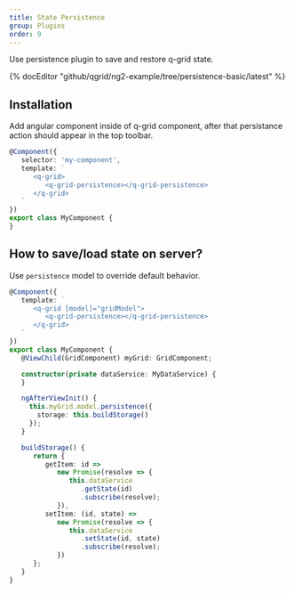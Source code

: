 ```yaml
---
title: State Persistence
group: Plugins
order: 9
---
```


Use persistence plugin to save and restore q-grid state.

{% docEditor "github/qgrid/ng2-example/tree/persistence-basic/latest" %}

## Installation

<!-- Add persistence module to imports section.

```typescript
import { GridModule } from 'ng2-qgrid';
import { ThemeModule } from 'ng2-qgrid/theme/material';
import { PersistenceModule } from 'ng2-qgrid/plugin/persistence';

@NgModule({
   imports: [
      GridModule,
      ThemeModule,
      PersistenceModule
   ]
})
export class AppModule {
}
``` -->

Add angular component inside of q-grid component, after that persistance action should appear in the top toolbar.

```typescript
@Component({
   selector: 'my-component',
   template: `
      <q-grid>
         <q-grid-persistence></q-grid-persistence>
      </q-grid>
   `
})
export class MyComponent {
}
```

## How to save/load state on server?

Use `persistence` model to override default behavior.

```typescript
@Component({
   template: `
      <q-grid [model]="gridModel">
         <q-grid-persistence></q-grid-persistence>
      </q-grid>
   `
})
export class MyComponent {
   @ViewChild(GridComponent) myGrid: GridComponent;

   constructor(private dataService: MyDataService) {
   }

   ngAfterViewInit() {
     this.myGrid.model.persistence({
       storage: this.buildStorage()
     });
   }

   buildStorage() {
      return {
         getItem: id =>
            new Promise(resolve => {
               this.dataService
                  .getState(id)
                  .subscribe(resolve);
            }),
         setItem: (id, state) =>
            new Promise(resolve => {
               this.dataService
                  .setState(id, state)
                  .subscribe(resolve);
            })
      };
   }
}
```